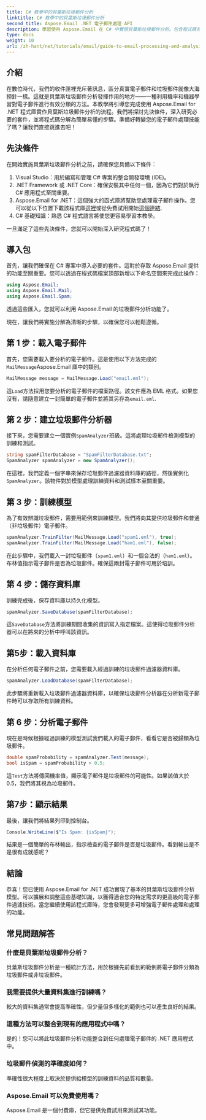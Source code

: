 ```yaml
---
title: C# 教學中的貝葉斯垃圾郵件分析
linktitle: C# 教學中的貝葉斯垃圾郵件分析
second_title: Aspose.Email .NET 電子郵件處理 API
description: 學習使用 Aspose.Email 在 C# 中實現貝葉斯垃圾郵件分析。包含程式碼見解的逐步教程，可實現有效的電子郵件過濾。
type: docs
weight: 10
url: /zh-hant/net/tutorials/email/guide-to-email-processing-and-analysis/bayesian-spam-analysis-in-csharp/
---
```

## 介紹

在數位時代，我們的收件匣裡充斥著訊息，區分真實電子郵件和垃圾郵件就像大海撈針一樣。這就是貝葉斯垃圾郵件分析發揮作用的地方——一種利用機率和機器學習對電子郵件進行有效分類的方法。本教學將引導您完成使用 Aspose.Email for .NET 程式庫實作貝葉斯垃圾郵件分析的流程。我們將探討先決條件，深入研究必要的套件，並將程式碼分解為簡單易懂的步驟。準備好轉變您的電子郵件處理技能了嗎？讓我們直接跳進去吧！

## 先決條件

在開始實施貝葉斯垃圾郵件分析之前，請確保您具備以下條件：

1. Visual Studio：用於編寫和管理 C# 專案的整合開發環境 (IDE)。
2. .NET Framework 或 .NET Core：確保安裝其中任何一個，因為它們對於執行 C# 應用程式至關重要。
3. Aspose.Email for .NET：這個強大的函式庫將幫助您處理電子郵件操作。您可以從以下位置下載該程式庫[這裡](https://releases.aspose.com/email/net/)或從免費試用開始[這個連結](https://releases.aspose.com/).
4. C# 基礎知識：熟悉 C# 程式語言將使您更容易學習本教學。

一旦滿足了這些先決條件，您就可以開始深入研究程式碼了！

## 導入包

首先，讓我們確保在 C# 專案中導入必要的套件。這對於存取 Aspose.Email 提供的功能至關重要。您可以透過在程式碼檔案頂部新增以下命名空間來完成此操作：

```csharp
using Aspose.Email;
using Aspose.Email.Mail;
using Aspose.Email.Spam;
```

透過這些匯入，您就可以利用 Aspose.Email 的垃圾郵件分析功能了。

現在，讓我們將實施分解為清晰的步驟，以確保您可以輕鬆遵循。

## 第 1 步：載入電子郵件

首先，您需要載入要分析的電子郵件。這是使用以下方法完成的`MailMessage`Aspose.Email 庫中的類別。 

```csharp
MailMessage message = MailMessage.Load("email.eml");
```

這`Load`方法採用您要分析的電子郵件的檔案路徑。該文件應為 EML 格式。如果您沒有，請隨意建立一封簡單的電子郵件並將其另存為`email.eml`.

## 第 2 步：建立垃圾郵件分析器

接下來，您需要建立一個實例`SpamAnalyzer`班級。這將處理垃圾郵件檢測模型的訓練和測試。

```csharp
string spamFilterDatabase = "SpamFilterDatabase.txt";
SpamAnalyzer spamAnalyzer = new SpamAnalyzer();
```

在這裡，我們定義一個字串來保存垃圾郵件過濾器資料庫的路徑，然後實例化`SpamAnalyzer`。該物件對於模型處理訓練資料和測試樣本至關重要。

## 第 3 步：訓練模型

為了有效辨識垃圾郵件，需要用範例來訓練模型。我們將向其提供垃圾郵件和普通（非垃圾郵件）電子郵件。

```csharp
spamAnalyzer.TrainFilter(MailMessage.Load("spam1.eml"), true);
spamAnalyzer.TrainFilter(MailMessage.Load("ham1.eml"), false);
```

在此步驟中，我們載入一封垃圾郵件（`spam1.eml`）和一個合法的（`ham1.eml`）。布林值指示電子郵件是否為垃圾郵件。確保這兩封電子郵件可用於培訓。

## 第 4 步：儲存資料庫

訓練完成後，保存資料庫以持久化模型。

```csharp
spamAnalyzer.SaveDatabase(spamFilterDatabase);
```

這`SaveDatabase`方法將訓練期間收集的資訊寫入指定檔案。這使得垃圾郵件分析器可以在將來的分析中呼叫該資訊。

## 第5步：載入資料庫

在分析任何電子郵件之前，您需要載入經過訓練的垃圾郵件過濾器資料庫。

```csharp
spamAnalyzer.LoadDatabase(spamFilterDatabase);
```

此步驟將重新載入垃圾郵件過濾器資料庫，以確保垃圾郵件分析器在分析新電子郵件時可以存取所有訓練資料。

## 第 6 步：分析電子郵件

現在是時候根據經過訓練的模型測試我們載入的電子郵件，看看它是否被歸類為垃圾郵件。 

```csharp
double spamProbability = spamAnalyzer.Test(message);
bool isSpam = spamProbability > 0.5;
```

這`Test`方法將傳回機率值，顯示電子郵件是垃圾郵件的可能性。如果該值大於 0.5，我們將其視為垃圾郵件。

## 第7步：顯示結果

最後，讓我們將結果列印到控制台。

```csharp
Console.WriteLine($"Is Spam: {isSpam}");
```

結果是一個簡單的布林輸出，指示檢查的電子郵件是否是垃圾郵件。看到輸出是不是很有成就感呢？

## 結論

恭喜！您已使用 Aspose.Email for .NET 成功實現了基本的貝葉斯垃圾郵件分析模型。可以擴展和調整這些基礎知識，以獲得適合您的特定需求的更高級的電子郵件過濾技術。當您繼續使用該程式庫時，您會發現更多可增強電子郵件處理和處理的功能。

## 常見問題解答 

### 什麼是貝葉斯垃圾郵件分析？
貝葉斯垃圾郵件分析是一種統計方法，用於根據先前看到的範例將電子郵件分類為垃圾郵件或非垃圾郵件。

### 我需要提供大量資料集進行訓練嗎？
較大的資料集通常會提高準確性，但少量但多樣化的範例也可以產生良好的結果。

### 這種方法可以整合到現有的應用程式中嗎？
是的！您可以將此垃圾郵件分析功能整合到任何處理電子郵件的 .NET 應用程式中。

### 垃圾郵件偵測的準確度如何？
準確性很大程度上取決於提供給模型的訓練資料的品質和數量。

### Aspose.Email 可以免費使用嗎？
Aspose.Email 是一個付費庫，但它提供免費試用來測試其功能。
